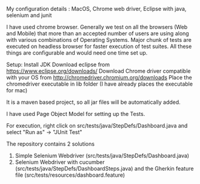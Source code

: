 My configuration details : MacOS, Chrome web driver, Eclipse with java, selenium and junit

I have used chrome browser. Generally we test on all the browsers (Web and Mobile) that more than an accepted number of users are using along with various combinations of Operating Systems. Major chunk of tests are executed on headless browser for faster execution of test suites. All these things are configurable and would need one time set up.

Setup:
Install JDK
Download eclipse from https://www.eclipse.org/downloads/
Download Chrome driver compatible with your OS from http://chromedriver.chromium.org/downloads
Place the chromedriver executable in lib folder (I have already places the executable for mac)

It is a maven based project, so all jar files will be automatically added.

I have used Page Object Model for setting up the Tests.

For execution, right click on src/tests/java/StepDefs/Dashboard.java and select "Run as" -> "JUnit Test" 

The repository contains 2 solutions
1) Simple Selenium Webdriver (src/tests/java/StepDefs/Dashboard.java)
2) Selenium Webdriver with cucumber (src/tests/java/StepDefs/DashboardSteps.java)
 and the Gherkin feature file (src/tests/resources/dashboard.feature)



